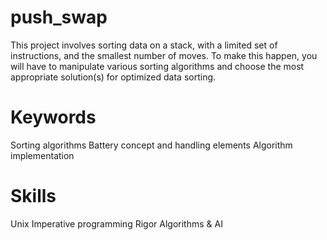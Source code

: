 # push_swap
This project involves sorting data on a stack, with a limited set of instructions, and the smallest number of moves. To make this happen, you will have to manipulate various sorting algorithms and choose the most appropriate solution(s) for optimized data sorting.

# Keywords
Sorting algorithms
Battery concept and handling elements
Algorithm implementation

# Skills
Unix
Imperative programming
Rigor
Algorithms & AI
